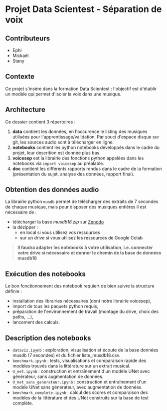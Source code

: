 # Projet Data Scientest - Séparation de voix #

## Contributeurs
* Ephi
* Mickaël
* Stany

## Contexte
Ce projet s'insère dans la formation Data Scientest : l'objectif est d'établir un modèle qui permet d'isoler la voix dans une musique.

## Architecture
Ce dossier contient 3 répertoires :
  1. **data** contient les données, en l'occurence le listing des musiques utilisées pour l'apprentissage/validation. Par souci d'espace disque sur git, les sources audio sont à télécharger en ligne.
  2. **notebooks** contient les python notebooks développés dans le cadre du projet, leur descrition est donnée plus bas.
  3. **voicesep** est la librairie des fonctions python appelées dans les notebooks via ```import voicesep``` au préalable.
  4. **doc** contient les différents rapports rendus dans le cadre de la formation (présentation du sujet, analyse des données, rapport final).

## Obtention des données audio
La librairie python ```musdb``` permet de télécharger des extraits de 7 secondes de chaque musique, mais pour disposer des musiques entières il est nécessaire de :
* télécharger la base _musdb18.zip_ sur [Zenodo](https://zenodo.org/record/1117372)
* la dézipper :
    * en local si vous utilisez vos ressources
    * sur un drive si vous utilisez les ressources de Google Colab
> **Il faudra adapter les notebooks à votre utilisation, i.e. connecter votre drive si nécessaire et donner le chemin de la base de données musdb18**
 
## Exécution des notebooks
Le bon fonctionnement des notebook requiert de bien suivre la structure définie :
* installation des librairies nécessaires (dont notre librairie voicesep),
* import de tous les paquets python requis,
* préparation de l'environnement de travail (montage du drive, choix des paths, ...),
* lancement des calculs.

## Description des notebooks
* `dataviz.ipynb` : exploration, visualisation et écoute de la base données musdb (7 secondes) et du fichier liste_musdb18.csv.
* `benchmark.ipynb` : tests, visualisations et comparaison rapide des modèles trouvés dans la littérature sur un extrait musical.
* `U_net.ipynb` : construction et entraînement d'un modèle UNet avec générateur, sans augmentation de données.
* `U_net_sans_generateur.ipynb` : construction et entraînement d'un modèle UNet sans générateur, avec augmentation de données.
* `benchmark_complete.ipynb` : calcul des scores et comparaison des modèles de la littérature et des UNet construits sur la base de test complète.
